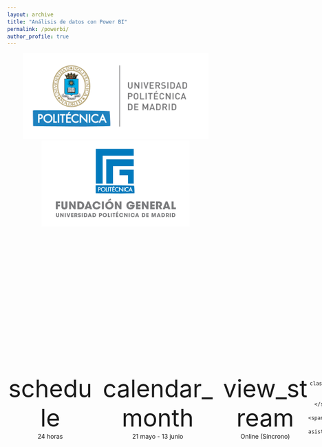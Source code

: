 ```yaml
---
layout: archive
title: "Análisis de datos con Power BI"
permalink: /powerbi/
author_profile: true
---
```


<link rel="stylesheet" href="https://fonts.googleapis.com/icon?family=Material+Icons">

<style>

    ul {
        margin-bottom: 0; 
    }
    li {
        margin-bottom: 0px; 
    }

/* Styling for the icon container */
    .icon-container {
      display: flex;
      justify-content: space-around;
      align-items: center;
      margin-top: 20px; 
      position: relative;
      z-index: 1; 
    }

    /* Styling for each icon */
    .icon {
      width: 200px;
      text-align: center;
    }

    .icon_wide {
      width: 300px;
      text-align: center;
    }


    /* Styling for the icon image */
    .icon img {
      height: 50px;
      margin-bottom: 10px;
    }

/* Apply button styles to a link with class "button" */
a.button {
  display: inline-block;
  padding: 10px 20px;
  background-color: #0074D9;
  color: #fff;
  text-decoration: none;
  border: 1px solid #0074D9;
  border-radius: 5px;
  text-align: center;
  font-size: 16px;
  cursor: pointer;
  transition: background-color 0.3s ease;
}

/* Change button background color on hover */
a.button:hover {
  background-color: #0056b3;
}

  table {
      width: 100%;
      border-collapse: collapse;
      margin: 20px auto;
    }

    th, td {
      border: 1px solid #dddddd;
      text-align: left;
      padding: 8px;
    }

    th {
      background-color: #f2f2f2;
    }

    .checkmark {
      color: blue;
    } 

.material-icons {
    font-size: 56px;
} 

</style>



<div style="text-align: center;">

<a href="https://www.upm.es/">
<img src="../files/upm.png" height="200px" style="height: 200px;"/>
</a>
<a href="https://www.fgupm.es/">
    <img src="../files/fg.jpg" height="200px" style="height: 200px;" />
</a>

<br/>
<br/>

<!-- <h4>November 23rd to December 19th, 2023</h4> -->

</div>

<div class="icon-container">
    <div class="icon">
    <span class="material-icons">
    schedule
    </span><br/>
      <span>24 horas</span>
    </div>
    <div class="icon_wide icon"> 
    <span class="material-icons">
    calendar_month
    </span><br/> 
      <span>21 mayo - 13 junio</span>
    </div>
    <div class="icon"> 
    <span class="material-icons">
    view_stream
    </span><br/> 
      <span>Online (Síncrono)</span>
    </div> 
    <div class="icon">

    <span class="material-icons">
    article
    </span><br/> 
      <span>Certificado de asistencia</span>
    </div>

</div>
<br/>
<br/>
<br/>


Curso de 24 horas, repartidas en 8 sesiones de 3 horas, impartidas de forma online síncrona. Más detalles en [Formato](#format).  

<center>
<a href="#enroll" class="button">Inscribirse</a>
</center> 


## Resultados de aprendizaje

<table>
    <!-- <tr>
      <th colspan="2">Resultados de aprendizaje</th>
    </tr> -->
    <tr>
      <td><span class="checkmark">&#10004;</span> Limpiar y transformar datos</td>
      <td><span class="checkmark">&#10004;</span> Diseñar y crear modelos de datos escalables y eficaces</td>
    </tr>
    <tr>
      <td><span class="checkmark">&#10004;</span> Habilitar e implementar capacidades analíticas avanzadas</td>
      <td><span class="checkmark">&#10004;</span> Crear visualizaciones e informes impresionantes</td>
    </tr>
  </table> 

## Habilidades


<table>
    <!-- <tr>
      <th colspan="2">Resultados de aprendizaje</th>
    </tr> -->
    <tr>
      <td><span class="checkmark">&#10004;</span> DAX </td>
      <td><span class="checkmark">&#10004;</span> Modelado dimensional </td>
    </tr>
    <tr>
      <td><span class="checkmark">&#10004;</span> Power Query </td>
      <td><span class="checkmark">&#10004;</span> M </td>
    </tr>


    <tr>
      <td><span class="checkmark">&#10004;</span> Análisis de datos</td>
      <td><span class="checkmark">&#10004;</span> ETL </td>
    </tr>

  </table> 


## Objetivos


El curso tiene dos objetivos: 

- Formar a los estudiantes en el uso de Power BI para el análisis de datos;
- Proporcionar los fundamentos teóricos del análisis de datos en el contexto de Business Intelligence. 

Con "fundamentos teóricos" no nos referimos a una introducción teórica a Business Intelligence, o su relación con objetivos de negocios, sino a la teoría subyacente a los métodos. Es decir, a conceptos de: 

- a) ingeniería de datos, como data warehouse, ETL, modelado dimensional y lenguajes M y DAX, con especial énfasis en este último; 
- b) minería de datos, como la visualización de datos; y 
- c) inteligencia artificial, como clustering, forecasting, y analítica predictiva. 

El curso proporciona fundamentos sólidos para preparar la certificación PL-300 de Microsoft, “Power BI Data Analyst Associate”.  


## ¿Por qué aprender Power BI?  

Los analistas de Business Intelligence son muy demandados, dado que las organizaciones dependen, cada vez más, de la toma de decisiones en base a datos. Microsoft Power BI es la herramienta líder en análisis de datos, inteligencia empresarial y generación de informes, utilizada por el 97% de las empresas Fortune 500.  

## Perfil del asistente 
El curso está dirigido a profesionales que tienen algo de experiencia en, o al menos nociones básicas sobre, el trabajo con datos y buscan introducirse en el análisis de datos. Si bien no necesariamente saben programar, se entiende que tienen nociones de bases de datos relacionales y del lenguaje SQL. 

# Formato

<a name="format"></a>


## Fechas

La duración del curso es de 24 horas, repartidas en 8 sesiones síncronas de 3 horas, a lo largo de 5 semanas. El curso arranca el 21 de mayo y concluye el 13 de junio. Hay dos sesiones semanales, los días martes y jueves. 


| Semana | Fecha       | Día de semana | Horario          | 
|------|------------|-------------|-------------------|
| 1    | 2024-05-21 | Martes    | 19:00 - 22:00     | 
| 1    | 2024-05-23 | Jueves    | 19:00 - 22:00     | 
| 2    | 2024-05-28 | Martes     | 19:00 - 22:00     |
| 2    | 2024-05-30 | Jueves    | 19:00 - 22:00     | 
| 3    | 2024-06-04 | Martes    | 19:00 - 22:00     |
| 3    | 2024-06-06 | Jueves   | 19:00 - 22:00     |
| 4    | 2024-06-11 | Martes     | 19:00 - 22:00     |
| 4    | 2024-06-13 | Jueves    | 19:00 - 22:00     |


## Modalidad

Las clases se impartirán online. Si bien se grabarán y los estudiantes tendrán podrán verlas en diferido, es necesario asistir a la clases en directo para poder optar al certificado de asistencia (ver [Preguntas frecuentes](#faq)).  
## Contenido

- Introducción 
- Carga y transformación de datos
- Modelado
- Elaboración de informes 
- Publicación y mantenimiento 
- Analítica avanzada e IA 

## Metodología

Cada clase incluye un segmento teórico, demostraciones prácticas y un segmento aplicado, donde los estudiantes aplican lo aprendido en su propio ordenador, además de cuestionarios para evaluar el progreso y propuestas de trabajo independiente fuera de clase. Se elaborará, de forma gradual, un proyecto de análisis de datos realista, desde cero hasta su publicación en Power BI Service.

Empezamos elaborando informes desde el primer día y usamos la práctica para motivar los conceptos teóricos subyascentes, como el modelado dimensional, la minería de datos, o el lenguaje DAX. Dotando la parte aplicada de una sólida base teórica busca facilitar la comprensión del material y permitir al estudiante una mayor autonomía y posterior avance e incursión en temas más avanzados de la ciencia de datos. Esto es importante, por ejemplo, de cara a preparar certificaciones como la [PL-300](https://learn.microsoft.com/es-es/credentials/certifications/exams/pl-300/).  


## Profesorado
Bojan Mihaljevic, [profesor](http://www.dia.fi.upm.es/en/bmihaljevic) del Departamento de Inteligencia Artificial de la Universidad Politécnica de Madrid.

# Inscribirse


<a name="enroll"></a>

La inscripción cierra el miércoles 15 de mayo a las 18:00 horas, mientras que el precio reducido es aplicable hasta el 30 de abril (see [Precio](#fees)). Para matricularse es necesario pagar la cuota de inscripción y luego proporcionar los siguientes datos por correo electrónico (ver [Contacto](#contact)):

- Nombre completo;
- Número de DNI o pasaporte;
- Comprobante del pago de la matrícula;
- [Opcional] Prueba de ser exalumno de la UPM (p. ej., el título).

Las plazas están limitadas a 30 participantes y se ocuparán por orden de inscripción. 

El número mínimo de estudiantes matriculados es 6. En caso de no llegarse a ese mínimo, el curso no se celebrará y se reembolsará a los matriculados el importe total de su matrícula.  

## Pago
  
El pago es mediante transferencia bancaria. Actualmente no están habilitados los pagos con tarjeta (ver [Preguntas frecuentes](#faq)). Una vez validado el pago, te enviaremos un correo electrónico de confirmación.

Los datos bancarios para el pago son:

- **IBAN**: ES83-0182-2370-4200-1299-8933  
- **Concepto**: Curso “Análisis de datos con Power BI” (43844819027)  
- **Titular de la cuenta**: Fundación General de la Universidad Politécnica de Madrid  
- **Dirección del titular de la cuenta**: C/ Pastor nº 3, 28003, Madrid  
- **Nombre del banco**: Banco Bilbao Vizcaya Argentaria BBVA  
- **Dirección del banco**: Paseo de Recoletos, 10, 1. planta, E-28001, Madrid 
- **SWIFT**: BBVAESMMXXX 

Por favor contácta con nosotros (ver [Contacto](#contact)) si necesitas una factura proforma y/o formal para la inscripción.

## Precio

<a name="fees"></a>

Para inscripciones no posteriores al día 30 de abril es aplicable un precio reducido: 

Antes del 30 de abril | Despúes del 30 de abril |
----------|----------|
 580 &euro; | 660 &euro; |  

A estos precios es aplicable un descuento del 15% para alumnos y antiguos alumnos de la Universidad Politécnica de Madrid. 

 

## Preguntas frecuentes 

<a name="faq"></a> 

- **¿Qué necesito para asistir al curso?**

Necesitará Power BI Desktop (gratuito) y un ordenador con Windows. Se enviarán instrucciones detalladas antes de que comience el curso.

- **¿Se puede pagar con tarjeta?**

Los pagos con tarjeta no estan habilitados actualmente. Si no ve alternativas viables al pago con tarjeta, por favor póngase en contacto con nosotros.    
- **¿Recibiré un certificado?**

Sí, los estudiantes que asistan al curso obtendrán un certificado de asistencia. Si bien las clases se grabarán y los estudiantes tendrán podrán verlas en diferido, es necesario asistir en directo a 6 de las 7 sesiones para poder optar al certificado de asistencia. El certificado también indicará si el estudiante ha aprobado/reprobado/se ha saltado el examen final.  

- **¿El curso es elegible para bonificación por parte de FUNDAE?**

Sí. Contáctenos para más detalles.  

- **¿Durante cuánto tiempo podré acceder al curso?**

El contenido del curso estará disponible en línea por un período de tiempo limitado.  


## Contacto

<a name="contact"></a>
- Correo electrónico: b.mihaljevic@upm.es
- Teléfono: +34-91-067-2903

